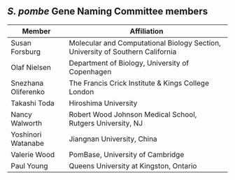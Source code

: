 ## *S. pombe* Gene Naming Committee members

|Member|Affiliation|
|------|-----------|
|Susan Forsburg|Molecular and Computational Biology Section, University of Southern California|
|Olaf Nielsen|Department of Biology, University of Copenhagen|
|Snezhana Oliferenko|The Francis Crick Institute & Kings College London|
|Takashi Toda|Hiroshima University|
|Nancy Walworth|Robert Wood Johnson Medical School, Rutgers University, NJ|
|Yoshinori Watanabe|Jiangnan University, China|
|Valerie Wood|PomBase, University of Cambridge|
|Paul Young|Queens University at Kingston, Ontario|
